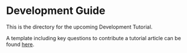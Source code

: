 # Development Guide

This is the directory for the upcoming Development Tutorial.

A template including key questions to contribute a tutorial article can be found [here](template-tutorial-article.md).